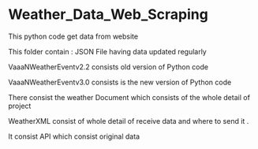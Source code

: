 # Weather_Data_Web_Scraping
This python code get data from website

This folder contain :
   JSON File having data updated regularly 
   
   
   VaaaNWeatherEventv2.2 consists old version of Python code 
   
   
   VaaaNWeatherEventv3.0 consists is the new version of Python code 
   
   
   
   There consist the weather Document which consists of the whole detail of project 
   
   
   WeatherXML consist of whole detail of receive data and where to send it . 


   It consist API which consist original data 
